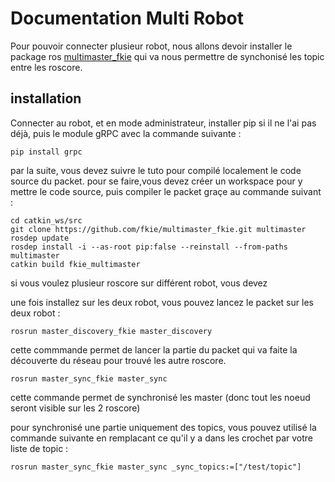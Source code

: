 # Documentation Multi Robot

Pour pouvoir connecter plusieur robot, nous allons devoir installer le package ros [multimaster_fkie](http://wiki.ros.org/multimaster_fkie/Tutorials/Setup%20a%20ROS%20master%20synchronization) qui va nous permettre de synchonisé les topic entre les roscore. 

## installation

Connecter au robot, et en mode administrateur, installer pip si il ne l'ai pas déjà, puis le module gRPC avec la commande suivante : 

`pip install grpc`

par la suite, vous devez suivre le tuto pour compilé localement le code source du packet. pour se faire,vous devez créer un workspace pour y mettre le code source, puis compiler le packet graçe au commande suivant : 

`cd catkin_ws/src`  
`git clone https://github.com/fkie/multimaster_fkie.git multimaster `  
`rosdep update`  
`rosdep install -i --as-root pip:false --reinstall --from-paths multimaster`  
`catkin build fkie_multimaster`  

si vous voulez plusieur roscore sur différent robot, vous devez 

une fois installez sur les deux robot, vous pouvez lancez le packet sur les deux robot : 

`rosrun master_discovery_fkie master_discovery`

cette commmande permet de lancer la partie du packet qui va faite la découverte du réseau pour trouvé les autre roscore.  

`rosrun master_sync_fkie master_sync`

cette commande permet de synchronisé les master (donc tout les noeud seront visible sur les 2 roscore) 

pour synchronisé une partie uniquement des topics, vous pouvez utilisé la commande suivante en remplacant ce qu'il y a dans les crochet par votre liste de topic :

`rosrun master_sync_fkie master_sync _sync_topics:=["/test/topic"]`